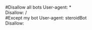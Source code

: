 #Disallow all bots
    User-agent: *  
    Disallow: /  
    #Except my bot
    User-agent: steroidBot  
    Disallow:
